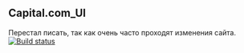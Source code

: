 ## Capital.com_UI
Перестал писать, так как очень часто проходят изменения сайта.  
 [![Build status](https://ci.appveyor.com/api/projects/status/daxd6y0pj2i4u3sv?svg=true)](https://ci.appveyor.com/project/OSA85/capital-ui)
